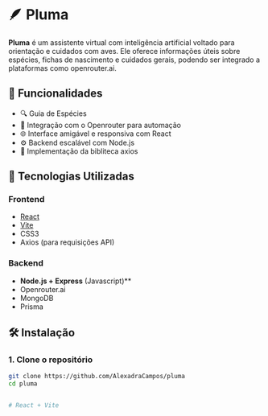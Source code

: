 # 🪶 Pluma

**Pluma** é um assistente virtual com inteligência artificial voltado para orientação e cuidados com aves. 
Ele oferece informações úteis sobre espécies, fichas de nascimento e cuidados gerais, podendo ser integrado a plataformas como openrouter.ai.

## 📌 Funcionalidades

- 🔍 Guia de Espécies
- 💬 Integração com o Openrouter para automação
- 🌐  Interface amigável e responsiva com React
- ⚙️ Backend escalável com Node.js 
- 🔨 Implementação da bibliteca axios

## 🚀 Tecnologias Utilizadas

### Frontend

- [React](https://reactjs.org/)
- [Vite](https://vitejs.dev/)
- CSS3
- Axios (para requisições API)

### Backend

- **Node.js + Express** (Javascript)**
- Openrouter.ai
- MongoDB 
- Prisma

## 🛠️ Instalação

### 1. Clone o repositório

```bash
git clone https://github.com/AlexadraCampos/pluma
cd pluma


# React + Vite

